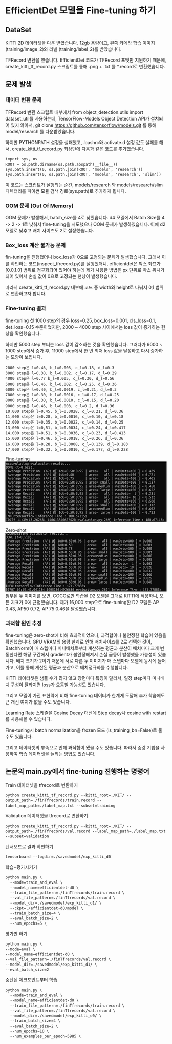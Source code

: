 # EfficientDet 모델을 Fine-tuning 하기
## DataSet
KITTI 2D 데이터셋을 다운 받았습니다.
12gb 용량이고, 왼쪽 카메라 학습 이미지 (training/image_2)와 라벨 (training/label_2)를 받았습니다.

TFRecord 변환을 했습니다.
EfficientDet 코드가 TFRecord 포멧만 지원하기 때문에, create_kitti_tf_record.py 스크립트를 통해 .png + .txt 를 *.record로 변환했습니다.

## 문제 발생
### 데이터 변환 문제
TFRecord 변환 스크립트 내부에서 from object_detection.utils import dataset_util를 사용하는데, TensorFlow-Models Object Detection API가 설치되어 있지 않아서, git clone https://github.com/tensorflow/models.git 를 통해 model/research 를 다운받았습니다.

하지만 PYTHONPATH 설정을 실패했고, .bashrc와 activate.d 설정 값도 실패를 해서, create_kitti_tf_record.py 최상단에 다음과 같은 코드를 추가했습니다.
```
import sys, os
ROOT = os.path.dirname(os.path.abspath(__file__))
sys.path.insert(0, os.path.join(ROOT, 'models', 'research'))
sys.path.insert(0, os.path.join(ROOT, 'models', 'research', 'slim'))
```

이 코드는 스크립트가 실행되는 순간, models/research 와 models/research/slim 디렉터리를 파이썬 모듈 검색 경로(sys.path)로 추가하게 됩니다.

### OOM 문제 (Out Of Memory)
OOM 문제가 발생해서, batch_size를 4로 낮췄습니다.
d4 모델에서 Batch Size를 4 -> 2 -> 1로 낮춰서 fine-tuning을 시도했으나 OOM 문제가 발생하였습니다.
이에 d2 모델로 낮추고 배치 사이즈도 2로 설정했습니다.

### Box_loss 계산 불가능 문제
fin-tuning을 진행했더니 box_loss가 0으로 고정되는 문제가 발생했습니다. 그래서 이를 확인하는 코드(inspect_tfrecord.py)를 실행했더니, efficientdet은 박스 좌표가 [0.0,1.0] 범위로 정규화되어 있어야 하는데 제가 사용한 방법은 px 단위로 박스 위치가 되어 있어서 손실 값이 0으로 고정되는 현상이 발생했습니다.

따라서 create_kitti_tf_record.py 내부에 코드 중 width와 height로 나눠서 0,1 범위로 변환하고자 합니다.

### Fine-tuning 결과

fine-tuning 첫 1000 step의 경우 loss=0.25, box_loss=0.001, cls_loss=0.1, det_loss=0.15 수준이었지만, 2000 ~ 4000 step 사이에서는 loss 값이 증가하는 현상을 확인했습니다.

하지만 5000 step 부터는 loss 값이 감소하는 것을 확인했습니다. 그러다가 9000 ~ 1000 step에서 증가 후, 11000 step에서 한 번 최저 loss 값을 달성하고 다시 증가하는 모양이 보입니다.
```
2000 step은 l=0.46, b_l=0.003, c_l=0.18, d_l=0.3 
3000 step은 l=0.38, b_l=0.002, c_l=0.17, d_l=0.29 
4000 step은 l=0.77 b_l=0.005, c_l=0.30, d_l=0.56 
5000 step은 l=0.46, b_l=0.002, c_l=0.25, d_l=0.36
6000 step은 l=0.40, b_l=0.0019, c_l=0.21, d_l=0.3
7000 step은 l=0.30, b_l=0.0016, c_l=0.17, d_l=0.25
8000 step은 l=0.30, b_l=0.0010, c_l=0.15, d_l=0.20
9000 step은 l=0.46, b_l=0.003, c_l=0.2, d_l=0.36
10,000 step은 l=0.45, b_l=0.0028, c_l=0.21, d_l=0.36
11,000 step은 l=0.28, b_l=0.0016, c_l=0.10, d_l=0.18
12,000 step은 l=0.35, b_l=0.0022, c_l=0.14, d_l=0.25
13,000 step은 l=0,51, b_l=0.0034, c_l=0.24, d_l=0.417
14,000 step은 l=0.51, b_l=0.0036, c_l=0.23, d_l=0.413
15,000 step은 l=0.46, b_l=0.0018, c_l=0.26, d_l=0.36
16,000 step은 l=0.28, b_l=0.0008, c_l=0.139, d_l=0.183
17,000 step은 l=0.32, b_l=0.0010, c_l=0.177, d_l=0.228
```
Fine-tuning
![Fine-Tuning](efficientdet-d2-fine-tuning.png)

Zero-shot
![Zero-shot](efficientdet-d2-zeroshot.png)
첨부된 두 이미지를 보면, COCO로만 학습된 D2 모델을 그대로 KITTI에 적용하니, 모든 지표가 0에 근접했습니다.
제가 16,000 step으로 fine-tuning한 D2 모델은 AP 0.43, AP50 0.72, AP 75 0.46을 달성했습니다.

### 과적합 원인 추정
fine-tuning은 zero-shot에 비해 효과적이었으나, 과적합이나 불안정한 학습이 있음을 확인했습니다.
GPU VRAM의 용량 한계로 인해 배치사이즈를 2로 선택한 것이, BatchNorm이 매 스텝마다 미니배치로부터 계산하는 평균과 분산이 배치마다 크게 변동한다면 해당 구간에서 gradient가 불안정해져서 손실 급등이 발생했을 가능성이 있습니다. 배치 크기가 2이기 때문에 서로 다른 두 이미지가 매 스탭마다 모델에 동시에 들어가고, 이를 통해 계산된 평균과 분산으로 배치정규화를 수행합니다.

KITTI 데이터셋은 샘플 수가 많지 않고 장면마다 특징이 달라서, 일정 step마다 미니배치 구성이 달라지면 loss가 요동칠 가능성도 있습니다.

그리고 모델이 가진 표현력에 비해 fine-tuning 데이터가 한계게 도달해 추가 학습에도 큰 개선 여지가 없을 수도 있습니다.

Learning Rate 스케줄을 Cosine Decay 대신에 Step decay나 cosine with restart를 사용해볼 수 있습니다.

Fine-tuning시 batch normalization을 frozen 모드 (is_training_bn=False)로 둘 수도 있습니다.

그리고 데이터셋의 부족으로 인해 과적합이 됐을 수도 있습니다. 따라서 증강 기법을 사용하여 학습 데이터셋을 늘리는 방법도 있습니다.

## 논문의 main.py에서 fine-tuning 진행하는 명령어

Train 데이터셋을 tfrecord로 변환하기
```
python create_kitti_tf_record.py --kitti_root=./KIT/ --output_path=./finTfrecords/train.record --label_map_path=./label_map.txt --subset=training
```

Validation 데이터셋을 tfrecord로 변환하기
```
python create_kitti_tf_record.py --kitti_root=./KIT/ --output_path=./finTfrecords/val.record --label_map_path=./label_map.txt --subset=validation
```

텐서보드로 결과 확인하기
```
tensorboard --logdir=./savedmodel/exp_kitti_d0
```

학습+평가시키기
```
python main.py \
  --mode=train_and_eval \
  --model_name=efficientdet-d0 \
  --train_file_pattern=./finTfrecords/train.record \
  --val_file_pattern=./finTfrecords/val.record \
  --model_dir=./savedmodel/exp_kitti_d1/ \
  --ckpt=./efficientdet-d0/model \
  --train_batch_size=4 \
  --eval_batch_size=2 \
  --num_epochs=5 \
```

  평가만 하기
  ```
python main.py \
  --mode=eval \
  --model_name=efficientdet-d0 \
  --val_file_pattern=./finTfrecords/val.record \
  --model_dir=./savedmodel/exp_kitti_d1/ \
  --eval_batch_size=2
```

중단된 체크포인트부터 학습
```
python main.py \
  --mode=train_and_eval \
  --model_name=efficientdet-d0 \
  --train_file_pattern=./finTfrecords/train.record \
  --val_file_pattern=./finTfrecords/val.record \
  --model_dir=./savedmodel/exp_kitti_d0/ \
  --train_batch_size=4 \
  --eval_batch_size=2 \
  --num_epochs=10 \
  --num_examples_per_epoch=5985 \
```
